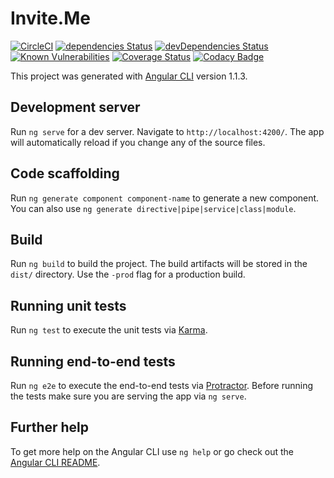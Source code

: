 # Invite.Me

[![CircleCI](https://circleci.com/gh/ifhack/convite-web/tree/develop.svg?style=svg)](https://circleci.com/gh/ifhack/convite-web/tree/develop)
[![dependencies Status](https://david-dm.org/ifhack/convite-web/status.svg)](https://david-dm.org/ifhack/convite-web)
[![devDependencies Status](https://david-dm.org/ifhack/convite-web/dev-status.svg)](https://david-dm.org/ifhack/convite-web?type=dev)
[![Known Vulnerabilities](https://snyk.io/test/github/ifhack/convite-web/badge.svg)](https://snyk.io/test/github/ifhack/convite-web)
[![Coverage Status](https://coveralls.io/repos/github/ifhack/convite-web/badge.svg?branch=develop)](https://coveralls.io/github/ifhack/convite-web?branch=develop)
[![Codacy Badge](https://api.codacy.com/project/badge/Grade/a31f5c8a7e0c4d69a4eba4fcc0de5bc3)](https://www.codacy.com/app/davidpvilaca/convite-web?utm_source=github.com&amp;utm_medium=referral&amp;utm_content=ifhack/convite-web&amp;utm_campaign=Badge_Grade)

This project was generated with [Angular CLI](https://github.com/angular/angular-cli) version 1.1.3.

## Development server

Run `ng serve` for a dev server. Navigate to `http://localhost:4200/`. The app will automatically reload if you change any of the source files.

## Code scaffolding

Run `ng generate component component-name` to generate a new component. You can also use `ng generate directive|pipe|service|class|module`.

## Build

Run `ng build` to build the project. The build artifacts will be stored in the `dist/` directory. Use the `-prod` flag for a production build.

## Running unit tests

Run `ng test` to execute the unit tests via [Karma](https://karma-runner.github.io).

## Running end-to-end tests

Run `ng e2e` to execute the end-to-end tests via [Protractor](http://www.protractortest.org/).
Before running the tests make sure you are serving the app via `ng serve`.

## Further help

To get more help on the Angular CLI use `ng help` or go check out the [Angular CLI README](https://github.com/angular/angular-cli/blob/master/README.md).
